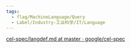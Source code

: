 ```yaml
---
tags:
  - flag/MachineLanguage/Query
  - Label/Industry-工业科学/IT/Language
---
```


[cel-spec/langdef.md at master · google/cel-spec](https://github.com/google/cel-spec/blob/master/doc/langdef.md)
